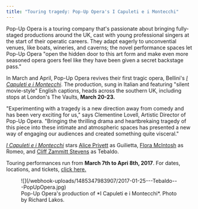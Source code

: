 ```yaml
---
title: "Touring tragedy: Pop-Up Opera's I Capuleti e i Montecchi"
---
```


Pop-Up Opera is a touring company that's passionate about bringing fully-staged productions around the UK, cast with young professional singers at the start of their operatic careers. They adapt eagerly to unconvential venues, like boats, wineries, and caverns; the novel performance spaces let Pop-Up Opera "open the hidden door to this art form and make even more seasoned opera goers feel like they have been given a secret backstage pass."

In March and April, Pop-Up Opera revives their first tragic opera, Bellini's [*I Capuleti e i Montecchi*](http://popupopera.co.uk/whats-on/current/I-Capuleti-e-i-Montecchi/). The production, sung in Italian and featuring "silent movie-style" English captions, heads across the southern UK, including stops at London's The Vaults, **March 20-23.**

"Experimenting with a tragedy is a new direction away from comedy and has been very exciting for us," says Clementine Lovell, Artistic Director of Pop-Up Opera. "Bringing the thrilling drama and heartbrekaing tragedy of this piece into these intimate and atmospheric spaces has presented a new way of engaging our audiences and created something quite visceral."

[*I Capuleti e i Montecchi*](http://popupopera.co.uk/whats-on/current/I-Capuleti-e-i-Montecchi/) stars [Alice Privett](/scene/people/alice-privett.) as Guilietta, [Flora McIntosh](/scene/people/flora-mcintosh/) as Romeo, and [Cliff Zammitt Stevens](/scene/people/cliff-zammitt-stevens/) as Tebaldo.

Touring performances run from **March 7th to Apri 8th, 2017**. For dates, locations, and tickets, [click here.](http://popupopera.co.uk/whats-on/current/I-Capuleti-e-i-Montecchi/) 

<figure data-type="image">
![](/webhook-uploads/1485347983907/2017-01-25---Tebaldo---PopUpOpera.jpg)<figcaption>Pop-Up Opera's production of *I Capuleti e i Montecchi*. Photo by Richard Lakos.</figcaption>
</figure>
